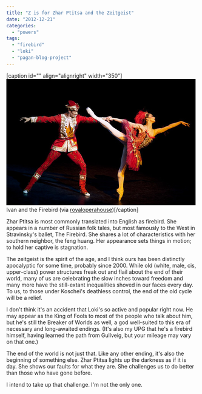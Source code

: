 ```yaml
---
title: "Z is for Zhar Ptitsa and the Zeitgeist"
date: "2012-12-21"
categories: 
  - "powers"
tags: 
  - "firebird"
  - "loki"
  - "pagan-blog-project"
---
```


\[caption id="" align="alignright" width="350"\][![Ivan and the Firebird](images/6899240530_939eb401bf.jpg)](http://www.flickr.com/photos/royaloperahouse/6899240530/) Ivan and the Firebird (via [royaloperahouse](http://www.flickr.com/photos/royaloperahouse/6899240530/))\[/caption\]

Zhar Ptitsa is most commonly translated into English as firebird. She appears in a number of Russian folk tales, but most famously to the West in Stravinsky's ballet, The Firebird. She shares a lot of characteristics with her southern neighbor, the feng huang. Her appearance sets things in motion; to hold her captive is stagnation.

The zeitgeist is the spirit of the age, and I think ours has been distinctly apocalyptic for some time, probably since 2000. While old (white, male, cis, upper-class) power structures freak out and flail about the end of their world, many of us are celebrating the slow inches toward freedom and many more have the still-extant inequalities shoved in our faces every day. To us, to those under Koschei's deathless control, the end of the old cycle will be a relief.

I don't think it's an accident that Loki's so active and popular right now. He may appear as the King of Fools to most of the people who talk about him, but he's still the Breaker of Worlds as well, a god well-suited to this era of necessary and long-awaited endings. (It's also my UPG that he's a firebird himself, having learned the path from Gullveig, but your mileage may vary on that one.)

The end of the world is not just that. Like any other ending, it's also the beginning of something else. Zhar Ptitsa lights up the darkness as if it is day. She shows our faults for what they are. She challenges us to do better than those who have gone before.

I intend to take up that challenge. I'm not the only one.

